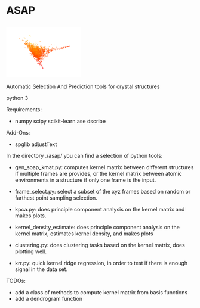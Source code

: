 # ASAP <p align="right">
  <img src="ASAP-logo.png" width="200" title="logo">
</p>
Automatic Selection And Prediction tools for crystal structures

python 3

Requirements:

+ numpy scipy scikit-learn ase dscribe

Add-Ons:
+ spglib adjustText

In the directory ./asap/ you can find a selection of python tools:
* gen_soap_kmat.py: computes kernel matrix between different structures if multiple frames are provides, or the kernel matrix between atomic environments in a structure if only one frame is the input.

* frame_select.py: select a subset of the xyz frames based on random or farthest point sampling selection.

* kpca.py: does principle component analysis on the kernel matrix and makes plots.

* kernel_density_estimate: does principle component analysis on the kernel matrix, estimates kernel density, and makes plots

* clustering.py: does clustering tasks based on the kernel matrix, does plotting well.

* krr.py: quick kernel ridge regression, in order to test if there is enough signal in the data set.

TODOs:
* add a class of methods to compute kernel matrix from basis functions
* add a dendrogram function
